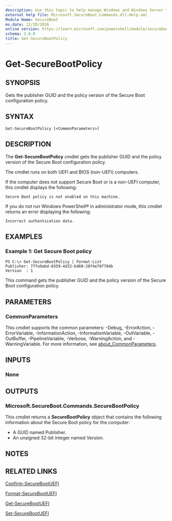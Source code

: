 ```yaml
---
description: Use this topic to help manage Windows and Windows Server technologies with Windows PowerShell.
external help file: Microsoft.SecureBoot.Commands.dll-Help.xml
Module Name: SecureBoot
ms.date: 12/20/2016
online version: https://learn.microsoft.com/powershell/module/secureboot/get-securebootpolicy?view=windowsserver2016-ps&wt.mc_id=ps-gethelp
schema: 2.0.0
title: Get-SecureBootPolicy
---
```


# Get-SecureBootPolicy

## SYNOPSIS
Gets the publisher GUID and the policy version of the Secure Boot configuration policy.

## SYNTAX

```
Get-SecureBootPolicy [<CommonParameters>]
```

## DESCRIPTION
The **Get-SecureBootPolicy** cmdlet gets the publisher GUID and the policy version of the Secure Boot configuration policy.

The cmdlet runs on both UEFI and BIOS (non-UEFI) computers.

If the computer does not support Secure Boot or is a non-UEFI computer, this cmdlet displays the following: 

`Secure Boot policy is not enabled on this machine.`

If you do not run Windows PowerShell® in administrator mode, this cmdlet returns an error displaying the following: 

`Incorrect authentication data.`

## EXAMPLES

### Example 1: Get Secure Boot policy
```
PS C:\> Get-SecureBootPolicy | Format-List
Publisher: 77fa9abd-0359-4d32-bd60-28f4e78f784b 
Version  : 1
```

This command gets the publisher GUID and the policy version of the Secure Boot configuration policy.

## PARAMETERS

### CommonParameters
This cmdlet supports the common parameters: -Debug, -ErrorAction, -ErrorVariable, -InformationAction, -InformationVariable, -OutVariable, -OutBuffer, -PipelineVariable, -Verbose, -WarningAction, and -WarningVariable. For more information, see [about_CommonParameters](https://go.microsoft.com/fwlink/?LinkID=113216).

## INPUTS

### None

## OUTPUTS

### Microsoft.SecureBoot.Commands.SecureBootPolicy
This cmdlet returns a **SecureBootPolicy** object that contains the following information about the Secure Boot policy for the computer: 

- A GUID named Publisher. 
- An unsigned 32-bit integer named Version.

## NOTES

## RELATED LINKS

[Confirm-SecureBootUEFI](./Confirm-SecureBootUEFI.md)

[Format-SecureBootUEFI](./Format-SecureBootUEFI.md)

[Get-SecureBootUEFI](./Get-SecureBootUEFI.md)

[Set-SecureBootUEFI](./Set-SecureBootUEFI.md)

